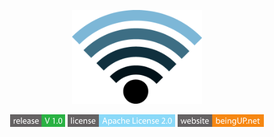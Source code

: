 <p align="center">
  <img alt="opensnitch" src="img/wifi.png" height="150" />
  <p align="center">
    <img src="img/release.png" height="20">
    <img src="img/license.png" height="20">
    <img src="img/website.png" height="20">
  </p>
</p>